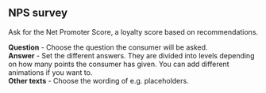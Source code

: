 ## NPS survey
Ask for the Net Promoter Score, a loyalty score based on recommendations.

**Question** - Choose the question the consumer will be asked.   
**Answer** - Set the different answers. They are divided into levels depending on how many points the consumer has given. You can add different animations if you want to.    
**Other texts** - Choose the wording of e.g. placeholders.
